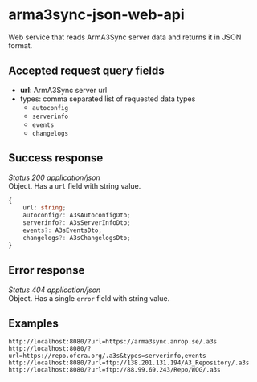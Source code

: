 # arma3sync-json-web-api
Web service that reads ArmA3Sync server data and returns it in JSON format.

## Accepted request query fields
* **url**: ArmA3Sync server url
* types: comma separated list of requested data types
  - `autoconfig`
  - `serverinfo`
  - `events`
  - `changelogs`

## Success response
_Status 200 application/json_  
Object. Has a `url` field with string value.
```ts
{
    url: string;
    autoconfig?: A3sAutoconfigDto;
    serverinfo?: A3sServerInfoDto;
    events?: A3sEventsDto;
    changelogs?: A3sChangelogsDto;
}
```

## Error response
_Status 404 application/json_  
Object. Has a single `error` field with string value.

## Examples
```
http://localhost:8080/?url=https://arma3sync.anrop.se/.a3s
http://localhost:8080/?url=https://repo.ofcra.org/.a3s&types=serverinfo,events
http://localhost:8080/?url=ftp://138.201.131.194/A3_Repository/.a3s
http://localhost:8080/?url=ftp://88.99.69.243/Repo/WOG/.a3s
```
